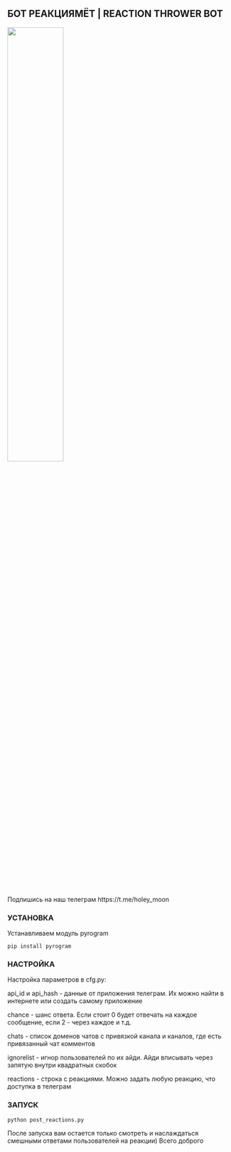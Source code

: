 ## БОТ РЕАКЦИЯМЁТ | REACTION THROWER BOT

<picture>
  <img width=50% height=50% alt="" src="https://i.imgur.com/0ttgKey.jpeg">
</picture>
<br>
Подпишись на наш телеграм https://t.me/holey_moon
<br>

### УСТАНОВКА
Устанавливаем модуль pyrogram
```
pip install pyrogram
```
### НАСТРОЙКА

Настройка параметров в cfg.py:

api_id и api_hash - данные от приложения телеграм. Их можно найти в интернете или создать самому приложение

chance - шанс ответа. Если стоит 0 будет отвечать на каждое сообщение, если 2 - через каждое и т.д.

chats - список доменов чатов с привязкой канала и каналов, где есть привязанный чат комментов

ignorelist - игнор пользователей по их айди. Айди вписывать через запятую внутри квадратных скобок

reactions - строка с реакциями. Можно задать любую реакцию, что доступка в телеграм

### ЗАПУСК
```
python post_reactions.py
```
После запуска вам остается только смотреть и наслаждаться смешными ответами пользователей на реакции)
Всего доброго

